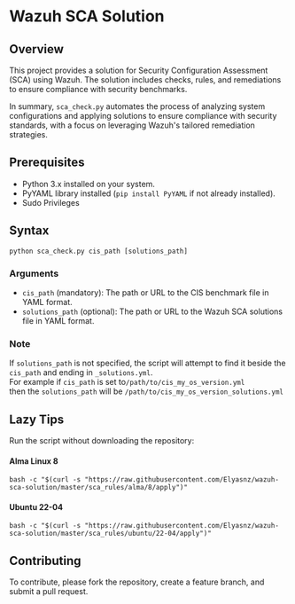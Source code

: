 # Wazuh SCA Solution

## Overview
This project provides a solution for Security Configuration Assessment (SCA) using Wazuh.
The solution includes checks, rules, and remediations to ensure compliance with security benchmarks.

In summary, `sca_check.py` automates the process of analyzing system configurations and applying solutions to 
ensure compliance with security standards, with a focus on leveraging Wazuh's tailored remediation strategies.

## Prerequisites
- Python 3.x installed on your system.
- PyYAML library installed (`pip install PyYAML` if not already installed).
- Sudo Privileges

## Syntax
`python sca_check.py cis_path [solutions_path]`

### Arguments
- `cis_path` (mandatory): The path or URL to the CIS benchmark file in YAML format.
- `solutions_path` (optional): The path or URL to the Wazuh SCA solutions file in YAML format. 

### Note
If `solutions_path` is not specified, the script will attempt to find it beside the `cis_path` and ending in `_solutions.yml`. <br>
For example if `cis_path` is set to`/path/to/cis_my_os_version.yml` <br>
then the `solutions_path` will be `/path/to/cis_my_os_version_solutions.yml`

## Lazy Tips
Run the script without downloading the repository:
#### Alma Linux 8
`bash -c "$(curl -s "https://raw.githubusercontent.com/Elyasnz/wazuh-sca-solution/master/sca_rules/alma/8/apply")"`
#### Ubuntu 22-04
`bash -c "$(curl -s "https://raw.githubusercontent.com/Elyasnz/wazuh-sca-solution/master/sca_rules/ubuntu/22-04/apply")"`

## Contributing
To contribute, please fork the repository, create a feature branch, and submit a pull request.